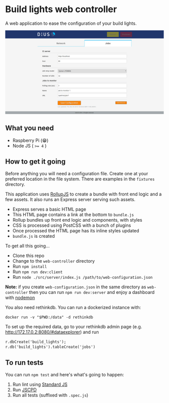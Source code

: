 # Build lights web controller
A web application to ease the configuration of your build lights.

![jobs configuration](https://github.com/DiUS/build-lights/blob/master/docs/jobs.png)

## What you need
- Raspberry Pi (:grin:)
- Node JS ( `>= 4` )

## How to get it going
Before anything you will need a configuration file. Create one at your preferred location in the file system.  There are examples in the `fixtures` directory.

This application uses [RollupJS](rollupjs.org) to create a bundle with front end logic and a few assets. It also runs an Express server serving such assets.

- Express serves a basic HTML page
- This HTML page contains a link at the bottom to `bundle.js`
- Rollup bundles up front end logic and components, with styles
- CSS is processed using PostCSS with a bunch of plugins
- Once processed the HTML page has its inline styles updated
- `bundle.js` is created

To get all this going...
- Clone this repo
- Change to the `web-controller` directory
- Run `npm install`
- Run `npm run dev:client`
- Run `node ./src/server/index.js /path/to/web-configuration.json`

**Note:** if you create `web-configuration.json` in the same directory as `web-controller` then you can run `npm run dev:server` and enjoy a dashboard with [nodemon](http://npmjs.com/package/nodemon)

You also need rethinkdb. You can run a dockerized instance with:

    docker run -v "$PWD:/data" -d rethinkdb

To set up the required data, go to your rethinkdb admin page (e.g. http://172.17.0.2:8080/#dataexplorer) and run

    r.dbCreate('build_lights');
    r.db('build_lights').tableCreate('jobs')

## To run tests
You can run `npm test` and here's what's going to happen:

1. Run lint using [Standard JS](http://standardjs.com/)
2. Run [JSCPD](https://github.com/kucherenko/jscpd)
3. Run all tests (suffixed with `.spec.js`)

